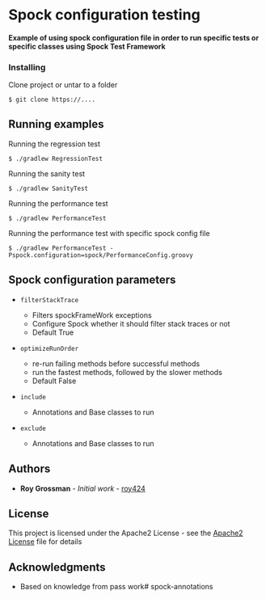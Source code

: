 # Spock configuration testing

#### Example of using spock configuration file in order to run specific tests or specific classes using Spock Test Framework

### Installing

Clone project or untar to a folder

```
$ git clone https://....
```

## Running examples

Running the regression test
```
$ ./gradlew RegressionTest
```
Running the sanity test
```
$ ./gradlew SanityTest
```

Running the performance test
```
$ ./gradlew PerformanceTest
```

Running the performance test with specific spock config file
```
$ ./gradlew PerformanceTest -Pspock.configuration=spock/PerformanceConfig.groovy
```


## Spock configuration parameters
* ```filterStackTrace```
    * Filters spockFrameWork exceptions
    * Configure Spock whether it should filter stack traces or not
    * Default True

* ```optimizeRunOrder```
    * re-run failing methods before successful methods
    * run the fastest methods, followed by the slower methods
    * Default False

* ```include```
    * Annotations and Base classes to run

* ```exclude```
   * Annotations and Base classes to run

## Authors

* **Roy Grossman** - *Initial work* - [roy424](https://github.com/roy424)

## License

This project is licensed under the Apache2 License - see the [Apache2 License](https://www.apache.org/licenses/LICENSE-2.0) file for details

## Acknowledgments

* Based on knowledge from pass work# spock-annotations
